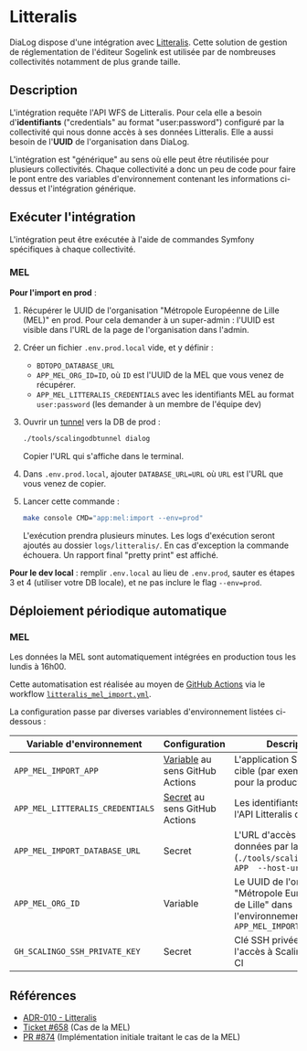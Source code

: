 # Litteralis

DiaLog dispose d'une intégration avec [Litteralis]([Litteralis](https://www.sogelink.com/solution/litteralis/)). Cette solution de gestion de réglementation de l'éditeur Sogelink est utilisée par de nombreuses collectivités notamment de plus grande taille.

## Description

L'intégration requête l'API WFS de Litteralis. Pour cela elle a besoin d'**identifiants** ("credentials" au format "user:password") configuré par la collectivité qui nous donne accès à ses données Litteralis. Elle a aussi besoin de l'**UUID** de l'organisation dans DiaLog.

L'intégration est "générique" au sens où elle peut être réutilisée pour plusieurs collectivités. Chaque collectivité a donc un peu de code pour faire le pont entre des variables d'environnement contenant les informations ci-dessus et l'intégration générique.

## Exécuter l'intégration

L'intégration peut être exécutée à l'aide de commandes Symfony spécifiques à chaque collectivité.

### MEL

**Pour l'import en prod** :

1. Récupérer le UUID de l'organisation "Métropole Européenne de Lille (MEL)" en prod. Pour cela demander à un super-admin : l'UUID est visible dans l'URL de la page de l'organisation dans l'admin.
2. Créer un fichier `.env.prod.local` vide, et y définir :
    * `BDTOPO_DATABASE_URL`
    * `APP_MEL_ORG_ID=ID`, où `ID` est l'UUID de la MEL que vous venez de récupérer.
    * `APP_MEL_LITTERALIS_CREDENTIALS` avec les identifiants MEL au format `user:password` (les demander à un membre de l'équipe dev)
3. Ouvrir un [tunnel](./db.md#utiliser-une-db-scalingo-en-local) vers la DB de prod :

    ```bash
    ./tools/scalingodbtunnel dialog
    ```

    Copier l'URL qui s'affiche dans le terminal.

4. Dans `.env.prod.local`, ajouter `DATABASE_URL=URL` où `URL` est l'URL que vous venez de copier.
5. Lancer cette commande :

    ```bash
    make console CMD="app:mel:import --env=prod"
    ```

    L'exécution prendra plusieurs minutes. Les logs d'exécution seront ajoutés au dossier `logs/litteralis/`. En cas d'exception la commande échouera. Un rapport final "pretty print" est affiché.

**Pour le dev local** : remplir `.env.local` au lieu de `.env.prod`, sauter es étapes 3 et 4 (utiliser votre DB locale), et ne pas inclure le flag `--env=prod`.

## Déploiement périodique automatique

### MEL

Les données la MEL sont automatiquement intégrées en production tous les lundis à 16h00.

Cette automatisation est réalisée au moyen de [GitHub Actions](./github_actions.md) via le workflow [`litteralis_mel_import.yml`](../../workflows/litteralis_mel_import.yml).

La configuration passe par diverses variables d'environnement listées ci-dessous :

| Variable d'environnement | Configuration | Description |
|---|---|---|
| `APP_MEL_IMPORT_APP` | [Variable](https://docs.github.com/fr/actions/learn-github-actions/variables) au sens GitHub Actions | L'application Scalingo cible (par exemple `dialog` pour la production) |
| `APP_MEL_LITTERALIS_CREDENTIALS` | [Secret](https://docs.github.com/fr/actions/security-guides/using-secrets-in-github-actions) au sens GitHub Actions | Les identifiants d'accès à l'API Litteralis de la MEL |
| `APP_MEL_IMPORT_DATABASE_URL` | Secret | L'URL d'accès à la base de données par la CI (`./tools/scalingodbtunnel APP  --host-url`|
| `APP_MEL_ORG_ID` | Variable | Le UUID de l'organisation "Métropole Européenne de Lille" dans l'environnement défini par `APP_MEL_IMPORT_APP` |
| `GH_SCALINGO_SSH_PRIVATE_KEY` | Secret | Clé SSH privée permettant l'accès à Scalingo par la CI |

## Références

* [ADR-010 - Litteralis](../adr/010_litteralis.md)
* [Ticket #658](https://github.com/MTES-MCT/dialog/issues/658) (Cas de la MEL)
* [PR #874](https://github.com/MTES-MCT/dialog/issues/874) (Implémentation initiale traitant le cas de la MEL)
